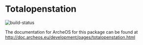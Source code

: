 Totalopenstation
================

![build-status](http://build.archeos.eu/badge.png?builder=totalopenstation)

The documentation for ArcheOS for this package can be found at http://doc.archeos.eu/development/pages/totalopenstation.html
